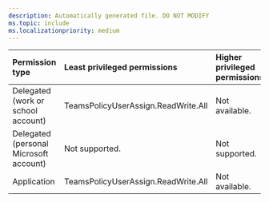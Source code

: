 ```yaml
---
description: Automatically generated file. DO NOT MODIFY
ms.topic: include
ms.localizationpriority: medium
---
```


|Permission type|Least privileged permissions|Higher privileged permissions|
|:---|:---|:---|
|Delegated (work or school account)|TeamsPolicyUserAssign.ReadWrite.All|Not available.|
|Delegated (personal Microsoft account)|Not supported.|Not supported.|
|Application|TeamsPolicyUserAssign.ReadWrite.All|Not available.|


